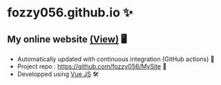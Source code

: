 # fozzy056.github.io ✨
## My online website [(View)](https://fozzy056.github.io/) 🖥
- Automatically updated with continuous integration (GitHub actions) 🚀
- Project repo : https://github.com/fozzy056/MySite 📂
- Developped using [Vue JS](https://github.com/vuejs/vue) 🛠
